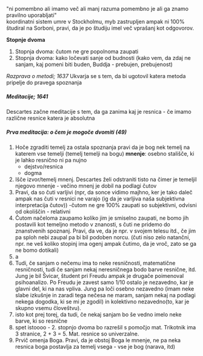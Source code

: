 "ni pomembno ali imamo več ali manj razuma pomembno je ali ga znamo pravilno uporabljati"  
koordinatni sistem
umre v Stockholmu, myb zastrupljen ampak ni 100%
študiral na Sorboni, pravi, da je po študiju imel več vprašanj kot odgovorov.


**Stopnje dvoma**
1. Stopnja dvoma:  čutom ne gre popolnoma zaupati
2. Stopnja dvoma: kako ločevati sanje od budnosti (kako vem, da zdaj ne sanjam, kaj pomeni biti buden, Buddja - prebujen, prebujenost)


*Razprava o metodi; 1637*
Ukvarja se s tem, da bi ugotovil katera metoda pripelje do pravega spoznanja
##### Meditacije; 1641

Descartes začne meditacije s tem, da ga zanima kaj je resnica - če imamo različne resnice katera je absolutna

##### Prva meditacija: o čem je mogoče dvomiti (49)
1. Hoče zgraditi temelj za ostala spoznanja
	pravi da je bog nek temelj na katerem vse temelji (temelj temelji na bogu)
**mnenje**: osebno stališče, ki je lahko resnično ni pa nujno
	- dejstvo/resnica
	- dogma
2. Išče izvor/temelj mnenj. Descartes želi odstraniti tisto na čimer je temeljil njegovo mnenje - večino mnenj je dobil na podlagi čutov
3. Pravi, da so čuti varljivi (npr, da sonce vidimo majhno, ker je tako daleč ampak nas čuti v resnici ne varajo (ig da je varljiva naša subjektivna interpretacija čutov)) 
	-čutom ne gre 100% zaupati
	so subjektivni, odvisni od okoliščin - relativni
4. Čutom načeloma zaupamo koliko jim je smiselno zaupati, ne bomo jih postavili kot temeljno metodo v znanosti, s čuti ne pridemo do znanstvenih spoznanj. Pravi, da ve, da je npr. v svojem telesu itd., če jim pa sploh nebi zaupal pa bi bil podoben norcu. (čuti niso zelo natančni, npr. ne veš koliko stopinj ima ogenj ampak čutimo, da je vroč, zato se ga ne bomo dotikali)
5. a
6. Tudi, če sanjam o nečemu ima to neke resničnosti, matematične resničnosti, tudi če sanjam nekaj neresničnega bodo barve resnične, itd. 
		Jung je bil Švicar, študent pri Freudu ampak je drugače poimenoval psihoanalizo. Po Freudu je zavest samo 1/10 ostalo je nezavedno, kar je glavni del, ki na nas vpliva. Jung pa loči osebno nezavedno (imam neke slabe izkušnje in zaradi tega nečesa ne maram, sanjam nekaj na podlagi nekega dogodka, ki se mi je zgodil) in kolektivno nezavedno(to, kar je skupno vsemu človeštvu).
7. isto kot prej torej, da tudi, če nekaj sanjam bo še vedno imelo neke barve, ki so resnične
8. spet istoooo - 2. stopnjo dvoma bo razrešil s pomočjo mat. Trikotnik ima 3 stranice, 2 + 3 = 5. Mat. resnice so univerzalne.
9. Prvič omenja Boga. Pravi, da je obstoj Boga le mnenje, ne pa neka resnica boga postavlja za temelj vsega - vse je bog (narava, itd)

